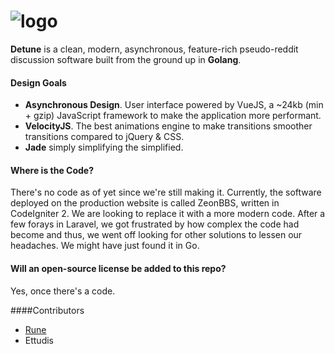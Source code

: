 # ![logo](http://i.imgur.com/sHzv4lM.png)
**Detune** is a clean, modern, asynchronous, feature-rich pseudo-reddit discussion software built from the ground up in **Golang**.
#### Design Goals
- **Asynchronous Design**. User interface powered by VueJS, a ~24kb (min + gzip) JavaScript framework to make the application more performant.
- **VelocityJS**. The best animations engine to make transitions smoother transitions compared to jQuery & CSS.
- **Jade** simply simplifying the simplified.

#### Where is the Code?

There's no code as of yet since we're still making it.  Currently, the software deployed on the production website is called ZeonBBS, written in CodeIgniter 2.  We are looking to replace it with a more modern code.  After a few forays in Laravel, we got frustrated by how complex the code had become and thus, we went off looking for other solutions to lessen our headaches.  We might have just found it in Go.

#### Will an open-source license be added to this repo?

Yes, once there's a code.

####Contributors

- [Rune](mailto:hello@detune.org)
- Ettudis

